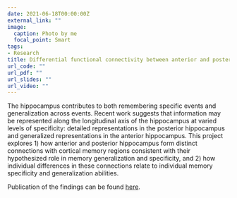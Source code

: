 ```yaml
---
date: 2021-06-18T00:00:00Z
external_link: ""
image:
  caption: Photo by me
  focal_point: Smart
tags:
- Research
title: Differential functional connectivity between anterior and posterior hippocampus
url_code: ""
url_pdf: ""
url_slides: ""
url_video: ""
---
```


The hippocampus contributes to both remembering specific events and generalization across events. Recent work suggests that information may be represented along the longitudinal axis of the hippocampus at varied levels of specificity: detailed representations in the posterior hippocampus and generalized representations in the anterior hippocampus. This project explores 1) how anterior and posterior hippocampus form distinct connections with cortical memory regions consistent with their hypothesized role in memory generalization and specificity, and 2) how individual differences in these connections relate to individual memory specificity and generalization abilities. 

Publication of the findings can be found [here](https://direct.mit.edu/jocn/article/31/12/1958/95350/Differential-Functional-Connectivity-along-the).